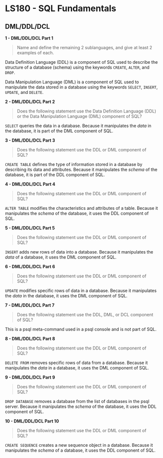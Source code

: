 # LS180 - SQL Fundamentals

## DML/DDL/DCL

**1 - DML/DDL/DCL Part 1** 
> Name and define the remaining 2 sublanguages, and give at least 2 examples of each.

Data Definition Language (DDL) is a component of SQL used to describe the structure of a database (schema) using the keywords `CREATE`, `ALTER`, and `DROP`.

Data Manipulation Language (DML) is a component of SQL used to manipulate the data stored in a database using the keywords `SELECT`, `INSERT`, `UPDATE`, and `DELETE`.

**2 - DML/DDL/DCL Part 2**
> Does the following statement use the Data Definition Language (DDL) or the Data Manipulation Language (DML) component of SQL?

`SELECT` queries the data in a database. Because it manipulates the *data* in the database, it is part of the DML component of SQL.

**3 - DML/DDL/DCL Part 3**
> Does the following statement use the DDL or DML component of SQL?

`CREATE TABLE` defines the type of information stored in a database by describing its data and attributes. Because it manipulates the *schema* of the database, it is part of the DDL component of SQL.

**4 - DML/DDL/DCL Part 4**
> Does the following statement use the DDL or DML component of SQL?

`ALTER TABLE` modifies the characteristics and attributes of a table. Because it manipulates the *schema* of the database, it uses the DDL component of SQL.

**5 - DML/DDL/DCL Part 5**
> Does the following statement use the DDL or DML component of SQL?

`INSERT` adds new rows of data into a database. Because it manipulates the *data* of a database, it uses the DML component of SQL.

**6 - DML/DDL/DCL Part 6**
> Does the following statement use the DDL or DML component of SQL?

`UPDATE` modifies specific rows of data in a database. Because it manipulates the *data* in the database, it uses the DML component of SQL. 

**7 - DML/DDL/DCL Part 7**
> Does the following statement use the DDL, DML, or DCL component of SQL?

This is a psql meta-command used in a psql console and is not part of SQL.

**8 - DML/DDL/DCL Part 8**
> Does the following statement use the DDL or DML component of SQL?

`DELETE FROM` removes specific rows of data from a database. Because it manipulates the *data* in a database, it uses the DML component of SQL.

**9 - DML/DDL/DCL Part 9**
> Does the following statement use the DDL or DML component of SQL?

`DROP DATABASE` removes a database from the list of databases in the psql server. Because it manipulates the *schema* of the database, it uses the DDL component of SQL.

**10 - DML/DDL/DCL Part 10**
> Does the following statement use the DDL or DML component of SQL?

`CREATE SEQUENCE` creates a new sequence object in a database. Because it manipulates the *schema* of a database, it uses the DDL component of SQL.

